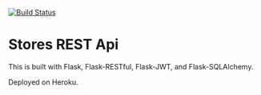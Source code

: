 [![Build Status](https://travis-ci.com/ztjustin/flask_testing_api_course.svg?branch=master)](https://travis-ci.com/ztjustin/flask_testing_api_course)
# Stores REST Api

This is built with Flask, Flask-RESTful, Flask-JWT, and Flask-SQLAlchemy.

Deployed on Heroku.
